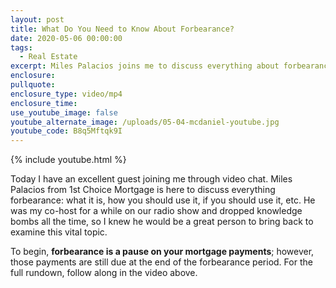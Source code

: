 ```yaml
---
layout: post
title: What Do You Need to Know About Forbearance?
date: 2020-05-06 00:00:00
tags:
  - Real Estate
excerpt: Miles Palacios joins me to discuss everything about forbearance.
enclosure:
pullquote:
enclosure_type: video/mp4
enclosure_time:
use_youtube_image: false
youtube_alternate_image: /uploads/05-04-mcdaniel-youtube.jpg
youtube_code: B8q5Mftqk9I
---
```


{% include youtube.html %}

Today I have an excellent guest joining me through video chat. Miles Palacios from 1st Choice Mortgage is here to discuss everything forbearance: what it is, how you should use it, if you should use it, etc. He was my co-host for a while on our radio show and dropped knowledge bombs all the time, so I knew he would be a great person to bring back to examine this vital topic.

To begin, **forbearance is a pause on your mortgage payments**; however, those payments are still due at the end of the forbearance period. For the full rundown, follow along in the video above.